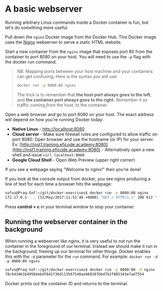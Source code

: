 # A basic webserver

Running arbitrary Linux commands inside a Docker container is fun, but let's do something more useful.

Pull down the ``nginx`` Docker image from the Docker Hub. This Docker image uses the [Nginx](http://nginx.org/) webserver to serve a static HTML website.

Start a new container from the ``nginx`` image that exposes port 80 from the container to port 8080 on your host. You will need to use the ``-p`` flag with the docker run command.

> NB: Mapping ports between your host machine and your containers can get confusing.
> Here is the syntax you will use:
>
> ```bash
> docker run -p 8080:80 nginx
> ```
>
> The trick is to remember that **the host port always goes to the left**,
> and **the container port always goes to the right.**
> Remember it as traffic coming _from_ the host, _to_ the container.

Open a web browser and go to port 8080 on your host. The exact address will depend on how you're running Docker today:

* **Native Linux** - [http://localhost:8080](http://localhost:8080)
* **Cloud server** - Make sure firewall rules are configured to allow traffic on port 8080. Open browser and use the hostname (or IP) for your server.
Ex: [http://inst1.training.eficode.academy:8080](http://inst1.training.eficode.academy:8080) -
Alternatively open a new shell and issue `curl localhost:8080`
* **Google Cloud Shell** - Open Web Preview (upper right corner)

If you see a webpage saying "Welcome to nginx!" then you're done!

If you look at the console output from docker, you see nginx producing a line of text for each time a browser hits the webpage:

```bash
sofus@Praq-Sof:~/git/docker-exercises$ docker run -p 8080:80 nginx
172.17.0.1 - - [31/May/2017:11:52:48 +0000] "GET / HTTP/1.1" 200 612 "-" "Mozilla/5.0 (X11; Ubuntu; Linux x86_64; rv:53.0) Gecko/20100101 Firefox/53.0" "-
```

Press **control + c** in your terminal window to stop your container.

## Running the webserver container in the background

When running a webserver like nginx, it is very useful to not run the container in the foreground of our terminal.
Instead we should make it run in the background, freeing up our terminal for other things.
Docker enables this with the `-d` parameter for the `run` command.
For example: `docker run -d -p 8080:80 nginx`

```bash
sofus@Praq-Sof:~/git/docker-exercises$ docker run -p 8080:80 -d nginx
78c943461b49584ebdf841f36d113567540ae460387bbd7b2f885343e7ad7554
```

Docker prints out the container ID and returns to the terminal.
